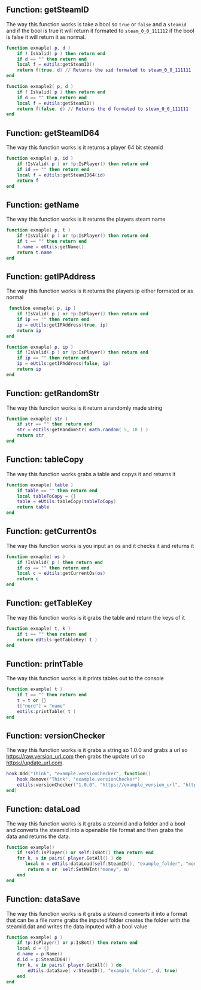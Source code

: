 ## Function: getSteamID
The way this function works is take a bool so `true` or `false` and a `steamid` and if the bool is true it will return it formated to `steam_0_0_111112` if the bool is false it will return it as normal.
```lua
function exmaple( p, d )
    if ! IsValid( p ) then return end 
    if d == "" then return end 
    local f = eUtils:getSteamID()
    return f(true, d) // Returns the sid formated to steam_0_0_111111
end 

function exmaple2( p, d )
    if ! IsValid( p ) then return end 
    if d == "" then return end 
    local f = eUtils:getSteamID()
    return f(false, d) // Returns the d formated to steam_0_0_111111
end 

```
## Function: getSteamID64
The way this function works is it returns a player 64 bit steamid 
```lua
function exmaple( p, id )
    if !IsValid( p ) or !p:IsPlayer() then return end 
    if id == "" then return end 
    local f = eUtils:getSteamID64(id)
    return f
end 
```

## Function: getName
The way this function works is it returns the players steam name
```lua
function exmaple( p, t )
    if !IsValid( p ) or !p:IsPlayer() then return end 
    if t == "" then return end 
    t.name = eUtils:getName() 
    return t.name
end 
```

## Function: getIPAddress
The way this function works is it returns the players ip either formated or as normal
```lua
 function exmaple( p, ip )
    if !IsValid( p ) or !p:IsPlayer() then return end 
    if ip == "" then return end 
    ip = eUtils:getIPAddress(true, ip) 
    return ip 
end

function exmaple( p, ip )
    if !IsValid( p ) or !p:IsPlayer() then return end 
    if ip == "" then return end 
    ip = eUtils:getIPAddress(false, ip) 
    return ip 
end
```
## Function: getRandomStr
The way this function works is it return a randomly made string
```lua
function exmaple( str )
    if str == "" then return end 
    str = eUtils:getRandomStr( math.random( 5, 10 ) )
    return str 
end 
```

## Function: tableCopy
The way this function works grabs a table and copys it and returns it
```lua 
function exmaple( table )
    if table == "" then return end 
    local tableToCopy = {}
    table = eUtils:tableCopy(tableToCopy)
    return table 
end 
```

## Function: getCurrentOs
The way this function works is you input an os and it checks it and returns it
```lua 
function exmaple( os )
    if !IsValid( p ) then return end 
    if os == "" then return end 
    local c = eUtils:getCurrentOs(os)
    return c
end 
```

## Function: getTableKey
The way this function works is it grabs the table and return the keys of it
```lua
function exmaple( t, k )
    if t == "" then return end
    return eUtils:getTableKey( t )
end 
```

## Function: printTable 
The way this function works is it prints tables out to the console
```lua
function example( t )
    if t == "" then return end 
    t = t or {}
    t["nerd"] = "name"
    eUtils:printTable( t )
end 

```
## Function: versionChecker
The way this function works is it grabs a string so 1.0.0 and grabs a url so https://raw.version_url.com then grabs the update url so https://update_url.com.
```lua
hook.Add("Think", "example.versionChecker", function() 
    hook.Remove("Think", "example.versionChecker")
    eUtils:versionChecker("1.0.0", "https://example_version_url", "https://example_update_url")
end)
```

## Function: dataLoad
The way this function works is it grabs a steamid and a folder and a bool and converts the steamid into a openable file format and then grabs the data and returns the data.
```lua
function example()
    if !self:IsPlayer() or self:IsBot() then return end 
    for k, v in pairs( player.GetAll() ) do 
       local m = eUtils:dataLoad(self:SteamID(), "example_folder", "money", true)
        return m or  self:SetNWInt("money", m)
    end 
end 
```

## Function: dataSave
The way this function works is it grabs a steamid converts it into a format that can be a file name grabs the inputed folder creates the folder with the steamid.dat and writes the data inputed with a bool value
```lua
function example( p )
    if !p:IsPlayer() or p:IsBot() then return end 
    local d = {}
    d.name = p:Name()
    d.id = p:SteamID64()
    for k, v in pairs( player.GetAll() ) do 
        eUtils:dataSave( v:SteamID(), "example_folder", d, true)
    end 
end 
```

